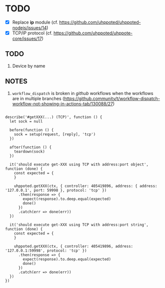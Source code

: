 # TODO

- [x] Replace **ip** module (cf. https://github.com/uhppoted/uhppoted-nodejs/issues/14)
- [x] TCP/IP protocol (cf. https://github.com/uhppoted/uhppote-core/issues/17)

## TODO

1. Device by name

## NOTES

1. `workflow_dispatch` is broken in _github_ workflows when the workflows are in multiple
    branches (https://github.community/t/workflow-dispatch-workflow-not-showing-in-actions-tab/130088/27)
```

describe('#getXXX(...) (TCP)', function () {
  let sock = null

  before(function () {
    sock = setup(request, [reply], 'tcp')
  })

  after(function () {
    teardown(sock)
  })

  it('should execute get-XXX using TCP with address:port object', function (done) {
    const expected = {
    }

    uhppoted.getXXX(ctx, { controller: 405419896, address: { address: '127.0.0.1', port: 59998 }, protocol: 'tcp' })
      .then(response => {
        expect(response).to.deep.equal(expected)
        done()
      })
      .catch(err => done(err))
  })

  it('should execute get-XXX using TCP with address:port string', function (done) {
    const expected = {
    }

    uhppoted.getXXX(ctx, { controller: 405419896, address: '127.0.0.1:59998', protocol: 'tcp' })
      .then(response => {
        expect(response).to.deep.equal(expected)
        done()
      })
      .catch(err => done(err))
  })
})
```
